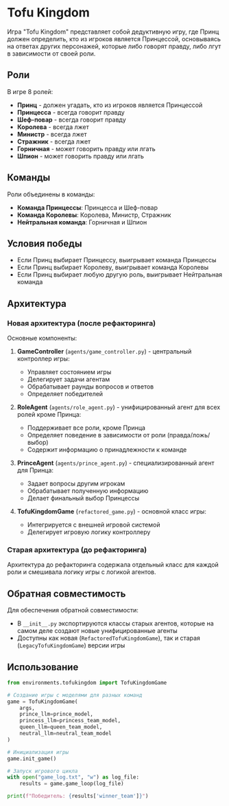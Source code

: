 # Tofu Kingdom

Игра "Tofu Kingdom" представляет собой дедуктивную игру, где Принц должен определить, кто из игроков является Принцессой, основываясь на ответах других персонажей, которые либо говорят правду, либо лгут в зависимости от своей роли.

## Роли

В игре 8 ролей:
- **Принц** - должен угадать, кто из игроков является Принцессой
- **Принцесса** - всегда говорит правду
- **Шеф-повар** - всегда говорит правду
- **Королева** - всегда лжет
- **Министр** - всегда лжет
- **Стражник** - всегда лжет
- **Горничная** - может говорить правду или лгать
- **Шпион** - может говорить правду или лгать

## Команды

Роли объединены в команды:
- **Команда Принцессы**: Принцесса и Шеф-повар
- **Команда Королевы**: Королева, Министр, Стражник
- **Нейтральная команда**: Горничная и Шпион

## Условия победы

- Если Принц выбирает Принцессу, выигрывает команда Принцессы
- Если Принц выбирает Королеву, выигрывает команда Королевы
- Если Принц выбирает любую другую роль, выигрывает Нейтральная команда

## Архитектура 

### Новая архитектура (после рефакторинга)

Основные компоненты:

1. **GameController** (`agents/game_controller.py`) - центральный контроллер игры:
   - Управляет состоянием игры
   - Делегирует задачи агентам
   - Обрабатывает раунды вопросов и ответов
   - Определяет победителей

2. **RoleAgent** (`agents/role_agent.py`) - унифицированный агент для всех ролей кроме Принца:
   - Поддерживает все роли, кроме Принца
   - Определяет поведение в зависимости от роли (правда/ложь/выбор)
   - Содержит информацию о принадлежности к команде

3. **PrinceAgent** (`agents/prince_agent.py`) - специализированный агент для Принца:
   - Задает вопросы другим игрокам
   - Обрабатывает полученную информацию
   - Делает финальный выбор Принцессы

4. **TofuKingdomGame** (`refactored_game.py`) - основной класс игры:
   - Интегрируется с внешней игровой системой
   - Делегирует игровую логику контроллеру 

### Старая архитектура (до рефакторинга)

Архитектура до рефакторинга содержала отдельный класс для каждой роли и смешивала логику игры с логикой агентов.

## Обратная совместимость

Для обеспечения обратной совместимости:
- В `__init__.py` экспортируются классы старых агентов, которые на самом деле создают новые унифицированные агенты
- Доступны как новая (`RefactoredTofuKingdomGame`), так и старая (`LegacyTofuKingdomGame`) версии игры

## Использование

```python
from environments.tofukingdom import TofuKingdomGame

# Создание игры с моделями для разных команд
game = TofuKingdomGame(
    args,
    prince_llm=prince_model,
    princess_llm=princess_team_model,
    queen_llm=queen_team_model,
    neutral_llm=neutral_team_model
)

# Инициализация игры
game.init_game()

# Запуск игрового цикла
with open("game_log.txt", "w") as log_file:
    results = game.game_loop(log_file)

print(f"Победитель: {results['winner_team']}") 